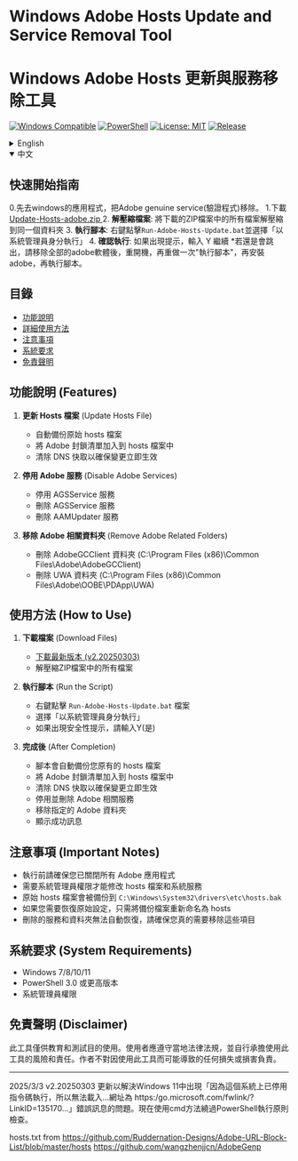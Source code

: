 # Windows Adobe Hosts Update and Service Removal Tool
# Windows Adob​​e Hosts 更新與服務移除工具

[![Windows Compatible](https://img.shields.io/badge/Platform-Windows-blue.svg)](https://www.microsoft.com/windows)
[![PowerShell](https://img.shields.io/badge/PowerShell-3.0+-5391FE.svg)](https://microsoft.com/PowerShell)
[![License: MIT](https://img.shields.io/badge/License-MIT-yellow.svg)](https://opensource.org/licenses/MIT)
[![Release](https://img.shields.io/github/v/release/blues32767/Update-Hosts-adobe-powershell)](https://github.com/blues32767/Update-Hosts-adobe-powershell/releases/latest)

<details>
<summary>English</summary>

## Quick Start Guide
0. First go to Windows applications and remove the Adobe genuine service software.
1.Download Files [Update-Hosts-adobe.zip ](https://github.com/blues32767/Update-Hosts-adobe-powershell/releases/download/v2.20250303/Update-Hosts-adobe.zip)
2. **Extract Files**: Extract all files from the downloaded ZIP to the same folder
3. **Run the Script**: Right-click on `Run-Adobe-Hosts-Update.bat` and select "Run as administrator"
4. **Confirm**: If prompted, enter Y to continue

## Table of Contents
- [Features](#features)
- [Detailed Instructions](#how-to-use)
- [Important Notes](#important-notes)
- [System Requirements](#system-requirements)
- [Disclaimer](#disclaimer)

## Features

1. **Update Hosts File**
   - Automatically backs up the original hosts file
   - Adds Adobe blocking list to the hosts file
   - Clears DNS cache to ensure changes take effect immediately

2. **Disable Adobe Services**
   - Disables AGSService service
   - Removes AGSService service
   - Removes AAMUpdater service

3. **Remove Adobe Related Folders**
   - Deletes AdobeGCClient folder (C:\Program Files (x86)\Common Files\Adobe\AdobeGCClient)
   - Deletes UWA folder (C:\Program Files (x86)\Common Files\Adobe\OOBE\PDApp\UWA)

## How to Use

1. **Download Files**
   - [Download the latest release (v2.20250303)](https://github.com/blues32767/Update-Hosts-adobe-powershell/releases/download/v2.20250303/Update-Hosts-adobe.zip)
   - Extract all files from the ZIP archive

2. **Run the Script**
   - Right-click on the `Run-Adobe-Hosts-Update.bat` file
   - Select "Run as administrator"
   - If a security prompt appears, enter Y (Yes)

3. **After Completion**
   - The script will automatically back up your original hosts file
   - Add the Adobe blocking list to your hosts file
   - Clear DNS cache to ensure changes take effect immediately
   - Disable and remove Adobe related services
   - Remove specified Adobe folders
   - Display success messages

## Important Notes

- Make sure all Adobe applications are closed before running
- Administrator privileges are required to modify the hosts file and system services
- Your original hosts file will be backed up to `C:\Windows\System32\drivers\etc\hosts.bak`
- To restore original settings, simply rename the backup file to hosts
- Deleted services and folders cannot be automatically restored, please make sure you really need to remove these items

## System Requirements

- Windows 7/8/10/11
- PowerShell 3.0 or higher
- Administrator privileges

## Disclaimer

This tool is for educational and testing purposes only. Users should comply with local laws and regulations and assume all risks and responsibilities associated with using this tool. The author is not responsible for any loss or damage that may result from using this tool.

---
2025/3/3 v2.20250303 Updated to address the issue in Windows 11 where the error message "Script execution is disabled on this system... Visit https:/go.microsoft.com/fwlink/?LinkID=135170..." appears. Now using cmd method to bypass PowerShell execution policy checks.

hosts.txt from
https://github.com/Ruddernation-Designs/Adobe-URL-Block-List/blob/master/hosts
https://github.com/wangzhenjjcn/AdobeGenp

</details>

<details open>
<summary>中文</summary>

## 快速開始指南
   0.先去windows的應用程式，把Adobe genuine service(驗證程式)移除。
   1.下載 [Update-Hosts-adobe.zip ](https://github.com/blues32767/Update-Hosts-adobe-powershell/releases/download/v2.20250303/Update-Hosts-adobe.zip)
   2. **解壓縮檔案**: 將下載的ZIP檔案中的所有檔案解壓縮到同一個資料夾
   3. **執行腳本**: 右鍵點擊`Run-Adobe-Hosts-Update.bat`並選擇「以系統管理員身分執行」
   4. **確認執行**: 如果出現提示，輸入 Y 繼續
   *若還是會跳出，請移除全部的adobe軟體後，重開機，再重做一次"執行腳本"，再安裝adobe，再執行腳本。

## 目錄
- [功能說明](#功能說明-features)
- [詳細使用方法](#使用方法-how-to-use)
- [注意事項](#注意事項-important-notes)
- [系統要求](#系統要求-system-requirements)
- [免責聲明](#免責聲明-disclaimer)

## 功能說明 (Features)

1. **更新 Hosts 檔案** (Update Hosts File)
   - 自動備份原始 hosts 檔案
   - 將 Adobe 封鎖清單加入到 hosts 檔案中
   - 清除 DNS 快取以確保變更立即生效

2. **停用 Adobe 服務** (Disable Adobe Services)
   - 停用 AGSService 服務
   - 刪除 AGSService 服務
   - 刪除 AAMUpdater 服務

3. **移除 Adobe 相關資料夾** (Remove Adobe Related Folders)
   - 刪除 AdobeGCClient 資料夾 (C:\Program Files (x86)\Common Files\Adobe\AdobeGCClient)
   - 刪除 UWA 資料夾 (C:\Program Files (x86)\Common Files\Adobe\OOBE\PDApp\UWA)

## 使用方法 (How to Use)

1. **下載檔案** (Download Files)
   - [下載最新版本 (v2.20250303)](https://github.com/blues32767/Update-Hosts-adobe-powershell/releases/tag/v2.20250303)
   - 解壓縮ZIP檔案中的所有檔案

2. **執行腳本** (Run the Script)
   - 右鍵點擊 `Run-Adobe-Hosts-Update.bat` 檔案
   - 選擇「以系統管理員身分執行」
   - 如果出現安全性提示，請輸入Y(是)

3. **完成後** (After Completion)
   - 腳本會自動備份您原有的 hosts 檔案
   - 將 Adobe 封鎖清單加入到 hosts 檔案中
   - 清除 DNS 快取以確保變更立即生效
   - 停用並刪除 Adobe 相關服務
   - 移除指定的 Adobe 資料夾
   - 顯示成功訊息

## 注意事項 (Important Notes)

- 執行前請確保您已關閉所有 Adobe 應用程式
- 需要系統管理員權限才能修改 hosts 檔案和系統服務
- 原始 hosts 檔案會被備份到 `C:\Windows\System32\drivers\etc\hosts.bak`
- 如果您需要恢復原始設定，只需將備份檔案重新命名為 hosts
- 刪除的服務和資料夾無法自動恢復，請確保您真的需要移除這些項目

## 系統要求 (System Requirements)

- Windows 7/8/10/11
- PowerShell 3.0 或更高版本
- 系統管理員權限

## 免責聲明 (Disclaimer)

此工具僅供教育和測試目的使用。使用者應遵守當地法律法規，並自行承擔使用此工具的風險和責任。作者不對因使用此工具而可能導致的任何損失或損害負責。

</details>

---
2025/3/3 v2.20250303 更新以解決Windows 11中出現「因為這個系統上已停用指令碼執行，所以無法載入...網址為 https:/go.microsoft.com/fwlink/?LinkID=135170...」錯誤訊息的問題。現在使用cmd方法繞過PowerShell執行原則檢查。

hosts.txt from
https://github.com/Ruddernation-Designs/Adobe-URL-Block-List/blob/master/hosts
https://github.com/wangzhenjjcn/AdobeGenp
